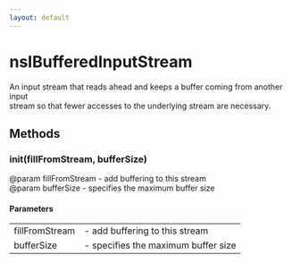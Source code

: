```yaml
---
layout: default
---
```


# nsIBufferedInputStream #
  
An input stream that reads ahead and keeps a buffer coming from another input  
stream so that fewer accesses to the underlying stream are necessary.  
  

## Methods ##

### init(fillFromStream, bufferSize) ###
  
@param fillFromStream - add buffering to this stream  
@param bufferSize     - specifies the maximum buffer size  
  

#### Parameters ####

<table>

<tr>
<td>fillFromStream</td>
<td>- add buffering to this stream  
</td>
</tr>

<tr>
<td>bufferSize</td>
<td>- specifies the maximum buffer size  
</td>
</tr>

</table>
